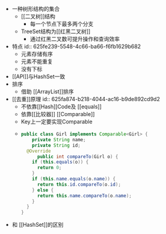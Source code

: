 - 一种树形结构的集合
	- [[二叉树]]结构
		- 每一个节点下最多两个分支
	- TreeSet结构为[[红黑二叉树]]
		- 通过红黑二叉数可提升操作和查询效率
- 特点
  id:: 625fe239-5548-4c66-ba66-f6fb1629b682
	- 元素存储有序
	- 元素不能重复
	- 没有下标
- [[API]]与HashSet一致
- 排序
	- 借助 [[ArrayList]]排序
- [[去重]]原理
  id:: 625fa874-b218-4044-ac16-b9de892cd9d2
	- 不依靠[[Hash]]Code及 [[equals]]
	- 依靠[[比较器]] [[Comparable]]
	- Key上一定要实现Comparable
	- ```java
	  public class Girl implements Comparable<Girl> {
	      private String name;
	      private String id; 
	  	@Override
	    	public int compareTo(Girl o) {
	      if (this.equals(o)) {
	        return 0;
	      }
	      if (this.name.equals(o.name)) {
	        return this.id.compareTo(o.id);
	      } else {
	        return this.name.compareTo(o.name);
	      }
	    }
	  }
	  ```
- 和 [[HashSet]]的区别